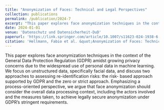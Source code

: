 ```yaml
---
title: "Anonymization of Faces: Technical and Legal Perspectives"
collection: publications
permalink: /publication/2024-7
excerpt: "This paper explores face anonymization techniques in the context of the General Data Protection Regulation    (GDPR) amidst growing privacy concerns due to the widespread use of personal data in machine learning. We    focus on unstructured data, specifically facial data, and discuss two approaches to assessing re-identification    risks: the risk- based approach supported by GDPR and the zero or strict approach. Emphasizing a process-oriented    perspective, we argue that face anonymization should consider the overall data processing context, including    the actors involved and the measures taken, to achieve legally secure anonymization under GDPR’s stringent    requirements.    [...]"
date: 2024-01-01
venue: 'Datenschutz und Datensicherheit-DuD'
paperurl: 'https://link.springer.com/article/10.1007/s11623-024-1938-6'
citation: 'Hellmann, Fabio et al. &quot;Anonymization of Faces: Technical and Legal Perspectives.&quot; Datenschutz und Datensicherheit-DuD. Springer Fachmedien Wiesbaden, 2024'
---
```

This paper explores face anonymization techniques in the context of the General Data Protection Regulation    (GDPR) amidst growing privacy concerns due to the widespread use of personal data in machine learning. We    focus on unstructured data, specifically facial data, and discuss two approaches to assessing re-identification    risks: the risk- based approach supported by GDPR and the zero or strict approach. Emphasizing a process-oriented    perspective, we argue that face anonymization should consider the overall data processing context, including    the actors involved and the measures taken, to achieve legally secure anonymization under GDPR’s stringent    requirements.   
